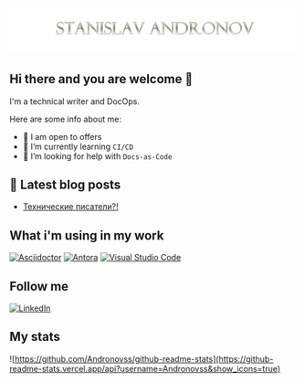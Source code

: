 ![Header](https://github.com/Andronovss/andronovss/blob/main/assets/header.jpg)

## Hi there and you are welcome 👋

I'm a technical writer and DocOps.

Here are some info about me:

- 🔭 I am open to offers
- 🌱 I’m currently learning `CI/CD`
- 🤔 I’m looking for help with `Docs-as-Code`

## 📕 Latest blog posts

<!-- BLOG-POST-LIST:START -->
- [Технические писатели?!](https://dev.to/andronovss/-47n)
<!-- BLOG-POST-LIST:END -->

## What i'm using in my work

[![Asciidoctor](https://img.shields.io/badge/-asciidoctor-276A9C?style=for-the-badge&logo=asciidoctor)](https://asciidoctor.org/) [![Antora](https://img.shields.io/badge/-antora-D84E1F?style=for-the-badge&logo=antora)](https://antora.org/) [![Visual Studio Code](https://img.shields.io/badge/-visual--studio--code-2C2C32?style=for-the-badge&logo=visual-studio-code)](https://code.visualstudio.com/)

## Follow me

[![LinkedIn](https://img.shields.io/badge/-linkedin-2C5EBE?style=for-the-badge&logo=linkedin)](https://www.linkedin.com/in/andronov-stanislav/?locale=en_US)

## My stats

![https://github.com/Andronovss/github-readme-stats](https://github-readme-stats.vercel.app/api?username=Andronovss&show_icons=true)
